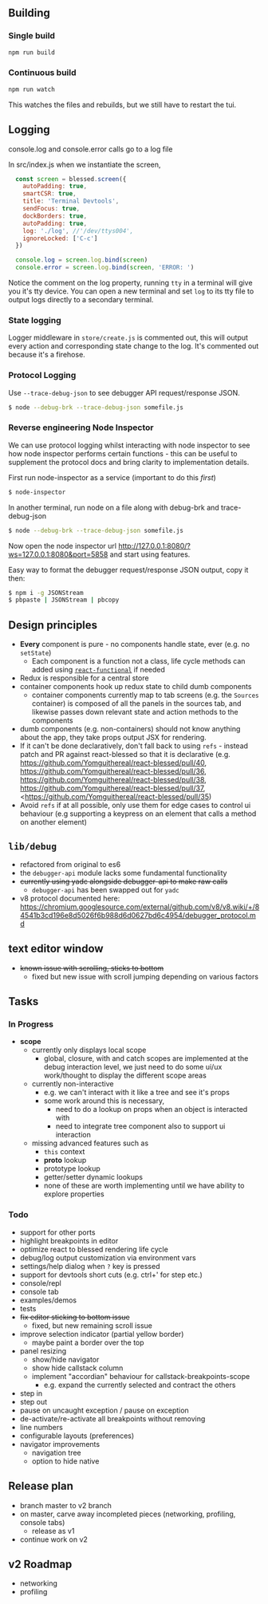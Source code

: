 ## Building

### Single build

```sh
npm run build
```

### Continuous build

```sh
npm run watch
```

This watches the files and rebuilds, but we still have to restart the tui.


## Logging

console.log and console.error calls go to a log file

In src/index.js when we instantiate the screen, 

```js
  const screen = blessed.screen({
    autoPadding: true,
    smartCSR: true,
    title: 'Terminal Devtools',
    sendFocus: true,
    dockBorders: true,
    autoPadding: true,
    log: './log', //'/dev/ttys004',
    ignoreLocked: ['C-c']
  })

  console.log = screen.log.bind(screen)
  console.error = screen.log.bind(screen, 'ERROR: ')
```

Notice the comment on the log property, running
`tty` in a terminal will give you it's tty device. 
You can open a new terminal and set `log` to its 
tty file to output logs directly to a secondary terminal.

### State logging

Logger middleware in `store/create.js` is commented out, this
will output every action and corresponding state change to the
log. It's commented out because it's a firehose.

### Protocol Logging

Use `--trace-debug-json` to see debugger API request/response JSON.

```sh
$ node --debug-brk --trace-debug-json somefile.js
```

### Reverse engineering Node Inspector

We can use protocol logging whilst interacting with node inspector to 
see how node inspector performs certain functions - this can be useful
to supplement the protocol docs and bring clarity to implementation details. 

First run node-inspector as a service (important to do this *first*)

```sh
$ node-inspector
```

In another terminal, run node on a file along with debug-brk and trace-debug-json

```sh
$ node --debug-brk --trace-debug-json somefile.js
```

Now open the node inspector url http://127.0.0.1:8080/?ws=127.0.0.1:8080&port=5858
and start using features. 

Easy way to format the debugger request/response JSON output, copy it then:

```sh
$ npm i -g JSONStream
$ pbpaste | JSONStream | pbcopy
```

## Design principles

* **Every** component is pure - no components handle state, ever (e.g. no `setState`)
  * Each component is a function not a class, life cycle methods can added using [`react-functional`](http://npmjs.com/react-functional) if needed
* Redux is responsible for a central store
* container components hook up redux state to child dumb components
  * container components currently map to tab screens (e.g. the `Sources` container) is composed of all the panels in the sources tab, and likewise passes down relevant state and action methods to the components
* dumb components (e.g. non-containers) should not know anything about the app, they take props output JSX for rendering. 
* If it can't be done declaratively, don't fall back to using `refs` - instead patch and PR against react-blessed so that it is declarative (e.g. <https://github.com/Yomguithereal/react-blessed/pull/40>, <https://github.com/Yomguithereal/react-blessed/pull/36>, <https://github.com/Yomguithereal/react-blessed/pull/38>, <https://github.com/Yomguithereal/react-blessed/pull/37>, <https://github.com/Yomguithereal/react-blessed/pull/35)
* Avoid `refs` if at all possible, only use them for edge cases to control ui behaviour (e.g supporting a keypress on an element that calls a method on another element)

## `lib/debug`

* refactored from original to es6
* the `debugger-api` module lacks some fundamental functionality
* ~~currently using yadc alongside debugger-api to make raw calls~~
  * `debugger-api` has been swapped out for `yadc`
* v8 protocol documented here: https://chromium.googlesource.com/external/github.com/v8/v8.wiki/+/84541b3cd196e8d5026f6b988d6d0627bd6c4954/debugger_protocol.md


## text editor window

* ~~known issue with scrolling, sticks to bottom~~
  * fixed but new issue with scroll jumping depending on various factors



## Tasks

### In Progress

* **scope**
  * currently only displays local scope
    * global, closure, with and catch scopes are implemented at the debug interaction level, we just need to do some ui/ux work/thought to display the different scope areas
  * currently non-interactive
    * e.g. we can't interact with it like a tree and see it's props
    * some work around this is necessary, 
      * need to do a lookup on props when an object is interacted with 
      * need to integrate tree component also to support ui interaction
  * missing advanced features such as
    * `this` context
    * __proto__ lookup
    * prototype lookup
    * getter/setter dynamic lookups
    * none of these are worth implementing until we have ability to explore properties

### Todo

* support for other ports
* highlight breakpoints in editor
* optimize react to blessed rendering life cycle
* debug/log output customization via environment vars
* settings/help dialog when `?` key is pressed 
* support for devtools short cuts (e.g. ctrl+' for step etc.)
* console/repl
* console tab
* examples/demos
* tests
* ~~fix editor sticking to bottom issue~~
  * fixed, but new remaining scroll issue
* improve selection indicator (partial yellow border)
  * maybe paint a border over the top
* panel resizing
  * show/hide navigator
  * show hide callstack column
  * implement "accordian" behaviour for callstack-breakpoints-scope
    * e.g. expand the currently selected and contract the others
* step in
* step out
* pause on uncaught exception / pause on exception
* de-activate/re-activate all breakpoints without removing
* line numbers
* configurable layouts (preferences)
* navigator improvements
  * navigation tree
  * option to hide native
  

## Release plan

* branch master to v2 branch
* on master, carve away incompleted pieces (networking, profiling, console tabs)
  * release as v1
* continue work on v2


## v2 Roadmap

* networking
* profiling

